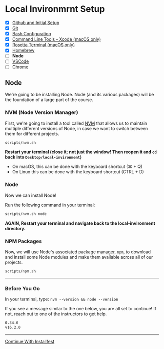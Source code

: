 # Local Invironmrnt Setup

- [x] [Github and Initial Setup](github.md)
- [x] [Git](git.md)
- [x] [Bash Configuration](bash.md)
- [x] [Command Line Tools - Xcode (macOS only)](command_line_tools.md)
- [x] [Rosetta Terminal (macOS only)](rosetta_terminal.md)
- [x] [Homebrew](homebrew.md)
- [ ] **Node**
- [ ] [VSCode](vscode.md)
- [ ] [Chrome](chrome.md)

## Node

We're going to be installing Node. Node (and its various packages) will be
the foundation of a large part of the course.

### NVM (Node Version Manager)

First, we're going to
install a tool called [NVM](https://github.com/creationix/nvm) that allows us
to maintain multiple different versions of Node, in case we want to switch
between them for different projects.

```bash
scripts/nvm.sh
```

**Restart your terminal (close it; not just the window! Then reopen it and `cd` back into `Desktop/local-invironment`)**
  - On macOS, this can be done with the keyboard shortcut (&#8984; + Q)
  - On Linux this can be done with the keyboard shortcut (CTRL + D)

### Node
Now we can install Node!

Run the following command in your terminal:

```bash
scripts/nvm.sh node
```

**AGAIN, Restart your terminal and navigate back to the local-invironment directory.**

### NPM Packages
Now, we will use Node's associated package manager, `npm`, to download and install some Node
modules and make them available across all of our projects.

```bash
scripts/npm.sh
```

----

### Before You Go

In your terminal, type: `nvm --version && node --version`

If you see a message similar to the one below, you are all set to continue! If
not, reach out to one of the instructors to get help.

```sh
0.34.0
v16.2.0
```

----

[Continue With Installfest](vscode.md)
